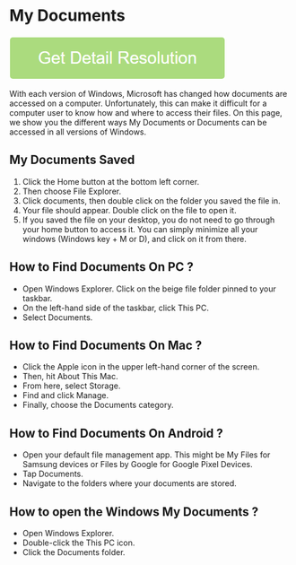 # My Documents

[![My Documents](light-neon.png)](https://github.com/techrepublikk/my.documents)

With each version of Windows, Microsoft has changed how documents are accessed on a computer. Unfortunately, this can make it difficult for a computer user to know how and where to access their files. On this page, we show you the different ways My Documents or Documents can be accessed in all versions of Windows.

## My Documents Saved

1. Click the Home button at the bottom left corner.
2. Then choose File Explorer.
3. Click documents, then double click on the folder you saved the file in.
4. Your file should appear. Double click on the file to open it.
5. If you saved the file on your desktop, you do not need to go through your home button to access it.  You can simply minimize all your windows (Windows key + M or D), and click on it from there.

## How to Find Documents On PC ?

* Open Windows Explorer. Click on the beige file folder pinned to your taskbar.
* On the left-hand side of the taskbar, click This PC.
* Select Documents.

## How to Find Documents On Mac ?

* Click the Apple icon in the upper left-hand corner of the screen.
* Then, hit About This Mac.
* From here, select Storage.
* Find and click Manage.
* Finally, choose the Documents category.

## How to Find Documents On Android ?

* Open your default file management app. This might be My Files for Samsung devices or Files by Google for Google Pixel Devices.
* Tap Documents.
* Navigate to the folders where your documents are stored.

## How to open the Windows My Documents ?

* Open Windows Explorer.
* Double-click the This PC icon.
* Click the Documents folder.
